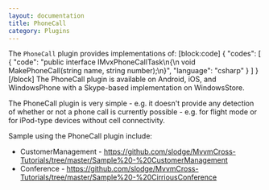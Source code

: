 ```yaml
---
layout: documentation
title: PhoneCall
category: Plugins
---
```

The `PhoneCall` plugin provides implementations of:
[block:code]
{
  "codes": [
    {
      "code": "public interface IMvxPhoneCallTask\n{\n  void MakePhoneCall(string name, string number);\n}",
      "language": "csharp"
    }
  ]
}
[/block]
The PhoneCall plugin is available on Android, iOS, and WindowsPhone with a Skype-based implementation on WindowsStore.

The PhoneCall plugin is very simple - e.g. it doesn't provide any detection of whether or not a phone call is currently possible - e.g. for flight mode or for iPod-type devices without cell connectivity.

Sample using the PhoneCall plugin include:

- CustomerManagement - https://github.com/slodge/MvvmCross-Tutorials/tree/master/Sample%20-%20CustomerManagement
- Conference - https://github.com/slodge/MvvmCross-Tutorials/tree/master/Sample%20-%20CirriousConference
